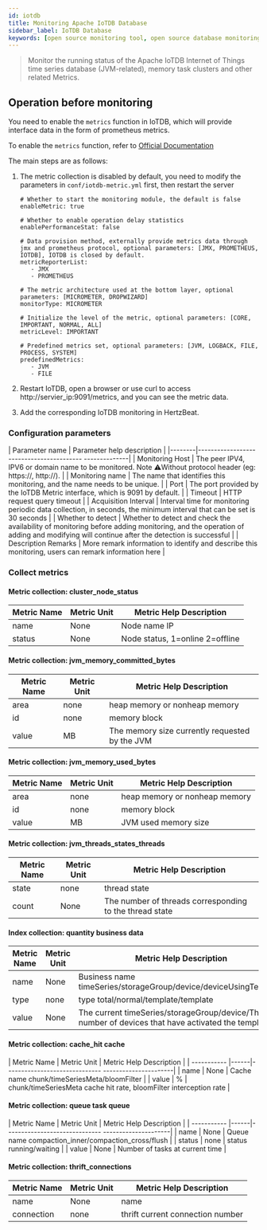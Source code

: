 ```yaml
---
id: iotdb  
title: Monitoring Apache IoTDB Database      
sidebar_label: IoTDB Database    
keywords: [open source monitoring tool, open source database monitoring tool, monitoring IotDB database metrics]
---
```


> Monitor the running status of the Apache IoTDB Internet of Things time series database (JVM-related), memory task clusters and other related Metrics.

## Operation before monitoring

You need to enable the `metrics` function in IoTDB, which will provide interface data in the form of prometheus metrics.

To enable the `metrics` function, refer to [Official Documentation](https://iotdb.apache.org/UserGuide/V0.13.x/Maintenance-Tools/Metric-Tool.html)

The main steps are as follows:

1. The metric collection is disabled by default, you need to modify the parameters in `conf/iotdb-metric.yml` first, then restart the server

    ```
    # Whether to start the monitoring module, the default is false
    enableMetric: true
    
    # Whether to enable operation delay statistics
    enablePerformanceStat: false
    
    # Data provision method, externally provide metrics data through jmx and prometheus protocol, optional parameters: [JMX, PROMETHEUS, IOTDB], IOTDB is closed by default.
    metricReporterList:
       - JMX
       - PROMETHEUS
    
    # The metric architecture used at the bottom layer, optional parameters: [MICROMETER, DROPWIZARD]
    monitorType: MICROMETER
    
    # Initialize the level of the metric, optional parameters: [CORE, IMPORTANT, NORMAL, ALL]
    metricLevel: IMPORTANT
    
    # Predefined metrics set, optional parameters: [JVM, LOGBACK, FILE, PROCESS, SYSTEM]
    predefinedMetrics:
       - JVM
       - FILE
    ```

2. Restart IoTDB, open a browser or use curl to access http://servier_ip:9091/metrics, and you can see the metric data.

3. Add the corresponding IoTDB monitoring in HertzBeat.

### Configuration parameters

| Parameter name | Parameter help description |
|--------|----------------------------------------- --------------|
| Monitoring Host | The peer IPV4, IPV6 or domain name to be monitored. Note ⚠️Without protocol header (eg: https://, http://). |
| Monitoring name | The name that identifies this monitoring, and the name needs to be unique. |
| Port | The port provided by the IoTDB Metric interface, which is 9091 by default. |
| Timeout | HTTP request query timeout |
| Acquisition Interval | Interval time for monitoring periodic data collection, in seconds, the minimum interval that can be set is 30 seconds |
| Whether to detect | Whether to detect and check the availability of monitoring before adding monitoring, and the operation of adding and modifying will continue after the detection is successful |
| Description Remarks | More remark information to identify and describe this monitoring, users can remark information here |

### Collect metrics

#### Metric collection: cluster_node_status

| Metric Name | Metric Unit |     Metric Help Description     |
|-------------|-------------|---------------------------------|
| name        | None        | Node name IP                    |
| status      | None        | Node status, 1=online 2=offline |

#### Metric collection: jvm_memory_committed_bytes

| Metric Name | Metric Unit |            Metric Help Description             |
|-------------|-------------|------------------------------------------------|
| area        | none        | heap memory or nonheap memory                  |
| id          | none        | memory block                                   |
| value       | MB          | The memory size currently requested by the JVM |

#### Metric collection: jvm_memory_used_bytes

| Metric Name | Metric Unit |    Metric Help Description    |
|-------------|-------------|-------------------------------|
| area        | none        | heap memory or nonheap memory |
| id          | none        | memory block                  |
| value       | MB          | JVM used memory size          |

#### Metric collection: jvm_threads_states_threads

| Metric Name | Metric Unit |                 Metric Help Description                 |
|-------------|-------------|---------------------------------------------------------|
| state       | none        | thread state                                            |
| count       | None        | The number of threads corresponding to the thread state |

#### Index collection: quantity business data

| Metric Name | Metric Unit | Metric Help Description |
|--|------|----------------|
| name | None | Business name timeSeries/storageGroup/device/deviceUsingTemplate |
| type | none | type total/normal/template/template |
| value | None | The current timeSeries/storageGroup/device/The number of devices that have activated the template |

#### Metric collection: cache_hit cache

| Metric Name | Metric Unit | Metric Help Description |
| ----------- |------|------------------------------ ----------------------|
| name | None | Cache name chunk/timeSeriesMeta/bloomFilter |
| value | % | chunk/timeSeriesMeta cache hit rate, bloomFilter interception rate |

#### Metric collection: queue task queue

| Metric Name | Metric Unit | Metric Help Description |
| ----------- |------|------------------------------ ---------------------|
| name | None | Queue name compaction_inner/compaction_cross/flush |
| status | none | status running/waiting |
| value | None | Number of tasks at current time |

#### Metric collection: thrift_connections

| Metric Name | Metric Unit |     Metric Help Description      |
|-------------|-------------|----------------------------------|
| name        | None        | name                             |
| connection  | none        | thrift current connection number |
